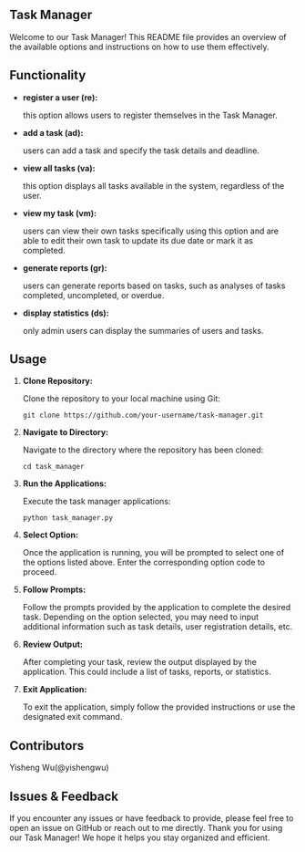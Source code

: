 ## Task Manager

Welcome to our Task Manager! This README file provides an overview of the available options and instructions on how to use them effectively.


## Functionality

- **register a user (re):**

  this option allows users to register themselves in the Task Manager.
  
- **add a task (ad):**

  users can add a task and specify the task details and deadline.
  
- **view all tasks (va):**

  this option displays all tasks available in the system, regardless of the user.
  
- **view my task (vm):**

  users can view their own tasks specifically using this option and are able to edit their own task to update its due date or mark it as completed.
  
- **generate reports (gr):**

  users can generate reports based on tasks, such as analyses of tasks completed, uncompleted, or overdue.

- **display statistics (ds):**

  only admin users can display the summaries of users and tasks.


## Usage

1. **Clone Repository:**

   Clone the repository to your local machine using Git:

   `git clone https://github.com/your-username/task-manager.git`

2. **Navigate to Directory:**

   Navigate to the directory where the repository has been cloned:
   
   `cd task_manager`

3. **Run the Applications:**

   Execute the task manager applications:

   `python task_manager.py`

4. **Select Option:**

   Once the application is running, you will be prompted to select one of the options listed above. Enter the corresponding option code to proceed.

5. **Follow Prompts:**

   Follow the prompts provided by the application to complete the desired task. Depending on the option selected, you may need to input additional information such as task details, user registration details, etc.

6. **Review Output:**

   After completing your task, review the output displayed by the application. This could include a list of tasks, reports, or statistics.

7. **Exit Application:**

   To exit the application, simply follow the provided instructions or use the designated exit command.

   
## Contributors

Yisheng Wu(@yishengwu)


## Issues & Feedback

If you encounter any issues or have feedback to provide, please feel free to open an issue on GitHub or reach out to me directly.
Thank you for using our Task Manager! We hope it helps you stay organized and efficient.
